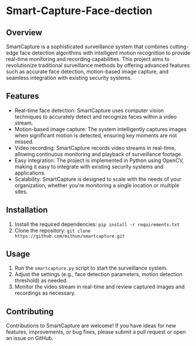 # Smart-Capture-Face-dection

## Overview
SmartCapture is a sophisticated surveillance system that combines cutting-edge face detection algorithms with intelligent motion recognition to provide real-time monitoring and recording capabilities. This project aims to revolutionize traditional surveillance methods by offering advanced features such as accurate face detection, motion-based image capture, and seamless integration with existing security systems.

## Features
- Real-time face detection: SmartCapture uses computer vision techniques to accurately detect and recognize faces within a video stream.
- Motion-based image capture: The system intelligently captures images when significant motion is detected, ensuring key moments are not missed.
- Video recording: SmartCapture records video streams in real-time, allowing continuous monitoring and playback of surveillance footage.
- Easy integration: The project is implemented in Python using OpenCV, making it easy to integrate with existing security systems and applications.
- Scalability: SmartCapture is designed to scale with the needs of your organization, whether you're monitoring a single location or multiple sites.

## Installation
1. Install the required dependencies: `pip install -r requirements.txt`
2. Clone the repository: `git clone https://github.com/mithun/smartcapture.git`

## Usage
1. Run the `smartcapture.py` script to start the surveillance system.
2. Adjust the settings (e.g., face detection parameters, motion detection threshold) as needed.
3. Monitor the video stream in real-time and review captured images and recordings as necessary.

## Contributing
Contributions to SmartCapture are welcome! If you have ideas for new features, improvements, or bug fixes, please submit a pull request or open an issue on GitHub.
